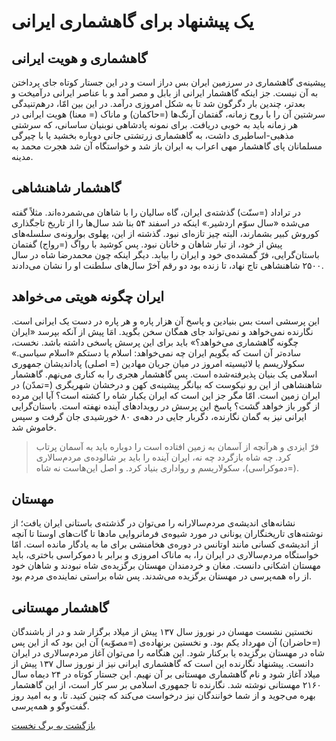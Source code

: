 # یک پیشنهاد برای گاهشماری ایرانی

## گاهشماری و هویت ایرانی

پیشینه‌ی گاهشماری در سرزمین ایران بس دراز است و در این جستار کوتاه جای پرداختن به آن نیست. جز اینکه گاهشمار ایرانی از بابل و مصر آمد و با عناصر ایرانی درآمیخت و بعدتر، چندین بار دگرگون شد تا به شکل امروزی درآمد. در این بین امّا، درهم‌تنیدگی سرشتین آن را با روح زمانه، گفتمان آرنگ‌ها (=حاکمان) و ماناک (= معنا) هویت ایرانی در هر زمانه باید به خوبی دریافت. برای نمونه پادشاهی نوبنیان ساسانی، که سرشتی مذهبی-اساطیری داشت، به گاهشماری زرتشتی جانی دوباره بخشید یا با چیرگی مسلمانان پای گاهشمار مهی اعراب به ایران باز شد و خواستگاه آن شد هجرت محمد به مدینه.

## گاهشمار شاهنشاهی

در تراداد (=سنّت) گذشته‌ی ایران، گاه سالیان را با شاهان می‌شمرده‌اند. مثلاً گفته می‌شده «سال سوّم اردشیر.» اینکه در اسفند ۵۴ بنا شد سال‌ها را از تاریخ تاجگذاری کوروش کبیر بشمارند، البته چیز تازه‌ای نبود. گذشته از این، پهلوی بوارونه‌ی سلسله‌های پیش از خود، از تبار شاهان و خانان نبود. پس کوشید با رواگ (=رواج) گفتمان باستان‌گرایی، فرّ گمشده‌ی خود و ایران را بیابد. دیگر اینکه چون محمدرضا شاه در سال ۲۵۰۰ شاهنشاهی تاج نهاد، تا زنده بود دو رقم آخر‌ْ سال‌های سلطنت او را نشان می‌دادند.

## ایران چگونه هویتی می‌خواهد

این پرسشی است بس بنیادین و پاسخ آن هزار پاره و هر پاره در دست یک ایرانی است. نگارنده نمی‌خواهد و نمی‌تواند جای همگان سخن بگوید. امَا پیش از آنکه بپرسد «ایران چگونه گاهشماری می‌خواهد؟» باید برای این پرسش پاسخی داشته باشد. نخست، ساده‌تر آن است که بگویم ایران چه نمی‌خواهد: اسلام یا دستکم «اسلام سیاسی.» سکولاریسم یا لائیسیته امروز در میان جریان مهادین (= اصلی) پاداندیشان جمهوری اسلامی یک بنیان پذیرفته‌شده است. پس گاهشمار هجری را به کناری می‌نهم. گاهشمار شاهنشاهی از این رو نیکوست که بیانگر پیشینه‌ی کهن و درخشان شهریگری (=تمدّن) در ایران زمین است. امّا مگر جز این است که ایران یکبار شاه را کشته است؟ آیا این مرده از گور باز خواهد گشت؟ پاسخ این پرسش در رویدادهای آینده نهفته است. باستان‌گرایی ایرانی نیز به گمان نگارنده، دگربار جایی در دهه‌ی ۸۰ خورشیدی جان گرفت و سپس خاموش شد.

> فرّ ایزدی و هرآنچه از آسمان به زمین افتاده است را دوباره باید به آسمان پرتاب کرد. چه شاه بازگردد چه نه، ایران آینده را باید بر شالوده‌ی مردم‌سالاری (=دموکراسی)، سکولاریسم و رواداری بنیاد کرد. و اصل این‌هاست نه شاه.

## مهستان

نشانه‌های اندیشه‌ی مردم‌سالارانه را می‌توان در گذشته‌ی باستانی ایران یافت؛ از نوشته‌های تاریخنگاران یونانی در مورد شیوه‌ی فرمانروایی مادها تا گات‌های اوستا تا آنچه از اندیشه‌ی کسانی مانند اوتانس در دوره‌ی هخامنشی برای ما به یادگار مانده است. امّا خواستگاه مردم‌سالاری در ایران را، به ماناک امروزی و برابر با دموکراسی باختری، باید مهستان اشکانی دانست. مغان و خردمندان مهستان برگزیده‌ی شاه نبودند و شاهان خود از راه همه‌پرسی در مهستان برگزیده می‌شدند. پس شاه براستی نماینده‌ی مردم بود.

## گاهشمار مهستانی

نخستین نشست مهسان در نوروز سال ۱۳۷ پیش از میلاد برگزار شد و در از باشندگان (=حاضران) آن مهرداد یکم بود. و نخستین برنهاده‌ی (=مصوّبه) آن این بود که از این پس شاه در مهستان برگزیده یا برکنار شود. این هنگامه را می‌توان آغاز مردم‌سالاری در ایران دانست. پیشنهاد نگارنده این است که گاهشماری ایرانی نیز از نوروز سال ۱۳۷ پیش از میلاد آغاز شود و نام گاهشماری مهستانی بر آن نهیم. این جستار کوتاه در ۲۴ دیماه سال ۲۱۶۰ مهستانی نوشته شد. نگارنده تا جمهوری اسلامی بر سر کار است، از این گاهشمار بهره می‌جوید و از شما خوانندگان نیز درخواست می‌کند که چنین کنید. تا، و به امید روز گفت‌وگو و همه‌پرسی.

[بازگشت به برگ نخست](/)